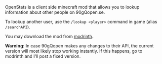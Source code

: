 OpenStats is a client side minecraft mod that allows you to lookup information about other people on 90gQopen.se.

To lookup another user, use the `/lookup <player>` command in game (alias `/searchAPI`).

You may download the mod from [modrinth](https://modrinth.com/mod/openstats).

**Warning:** In case 90gQopen makes any changes to their API, the current version will most likely stop working instantly. If this happens, go to modrinth and I'll post a fixed version.

